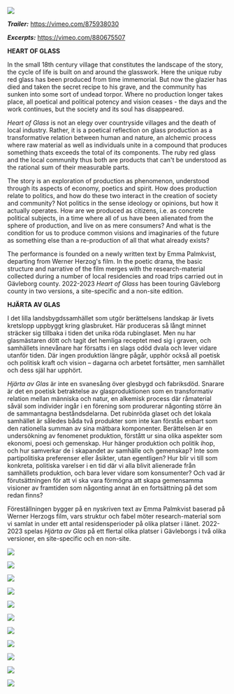 ![](/hjarta.jpg)

***Trailer:*** https://vimeo.com/875938030 
  
***Excerpts:*** https://vimeo.com/880675507   

**HEART OF GLASS**

In the small  18th century village that constitutes the landscape of the story, the cycle of life is built on and around the glasswork. Here the unique ruby red glass has been produced from time immemorial. But now the glazier has died and taken the secret recipe to his grave, and the community has sunken into some sort of undead torpor. Where no production longer takes place, all poetical and political potency and vision ceases - the days and the work continues, but the society and its soul has disappeared.

*Heart of Glass* is not an elegy over countryside villages and the death of local industry. Rather, it is a poetical reflection on glass production as a transformative relation between human and nature, an alchemic process where raw material as well as individuals unite in a compound that produces something thats exceeds the total of its components. The ruby red glass and the local community thus both are products that can't be understood as the rational sum of their measurable parts.

The story is an exploration of production as phenomenon, understood through its aspects of economy, poetics and spirit. How does production relate to politics, and how do these two interact in the creation of society and community? Not politics in the sense ideology or opinions, but how it actually operates. How are we produced as citizens, i.e. as concrete political subjects, in a time where all of us have been alienated from the sphere of production, and live on as mere consumers? And what is the condition for us to produce common visions and imaginaries of the future as something else than a re-production of all that what already exists?

The performance is founded on a newly written text by Emma Palmkvist, departing from Werner Herzog's film. In the poetic drama, the basic structure and narrative of the film merges with the research-material collected during a number of local residencies and road trips carried out in Gävleborg county. 2022-2023 *Heart of Glass* has been touring Gävleborg county in two versions, a site-specific and a non-site edition.

**HJÄRTA AV GLAS**

I det lilla landsbygdssamhället som utgör berättelsens landskap är livets kretslopp uppbyggt kring glasbruket. Här produceras så långt minnet sträcker sig tillbaka i tiden det unika röda rubinglaset. Men nu har glasmästaren dött och tagit det hemliga receptet med sig i graven, och samhällets innevånare har försatts i en slags odöd dvala och lever vidare utanför tiden. Där ingen produktion längre pågår, upphör också all poetisk och politisk kraft och vision – dagarna och arbetet fortsätter, men samhället och dess själ har upphört.


*Hjärta av Glas* är inte en svanesång över glesbygd och fabriksdöd. Snarare är det en poetisk betraktelse av glasproduktionen som en transformativ relation mellan människa och natur, en alkemisk process där råmaterial såväl som individer ingår i en förening som produrerar någonting större än de sammantagna beståndsdelarna. Det rubinröda glaset och det lokala samhället är således båda två produkter som inte kan förstås enbart som den rationella summan av sina mätbara komponenter. Berättelsen är en undersökning av fenomenet produktion, förstått ur sina olika aspekter som ekonomi, poesi och gemenskap. Hur hänger produktion och politik ihop, och hur samverkar de i skapandet av samhälle och gemenskap? Inte som partipolitiska preferenser eller åsikter, utan egentligen? Hur blir vi till som konkreta, politiska varelser i en tid där vi alla blivit alienerade från samhällets produktion, och bara lever vidare som konsumenter? Och vad är förutsättningen för att vi ska vara förmögna att skapa gemensamma visioner av framtiden som någonting annat än en fortsättning på det som redan finns?

Föreställningen bygger på en nyskriven text av Emma Palmkvist baserad på Werner Herzogs film, vars struktur och fabel möter research-material som vi samlat in under ett antal residensperioder på olika platser i länet.
2022-2023 spelas *Hjärta av Glas* på ett flertal olika platser i Gävleborgs i två olika versioner, en site-specific och en non-site.


![](/hjartatalt.jpg)

![](/hjartagrav.jpg)  

![](/hjartagrav2.jpg)  

![](/hjartabiblio1.jpg)  

![](/hjartabiblio2.jpg)  

![](/hjartabiblio3.jpg)

![](/hjartamaj1.jpg)

![](/hjartamaj2.jpg)

![](/hjartamaj3.jpg)  

![](/hjartamaj4.jpg)  

![](/hjartamaj5.jpg) 





